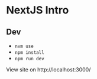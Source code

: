 # NextJS Intro

## Dev

- `nvm use`
- `npm install`
- `npm run dev`

View site on http://localhost:3000/ 
